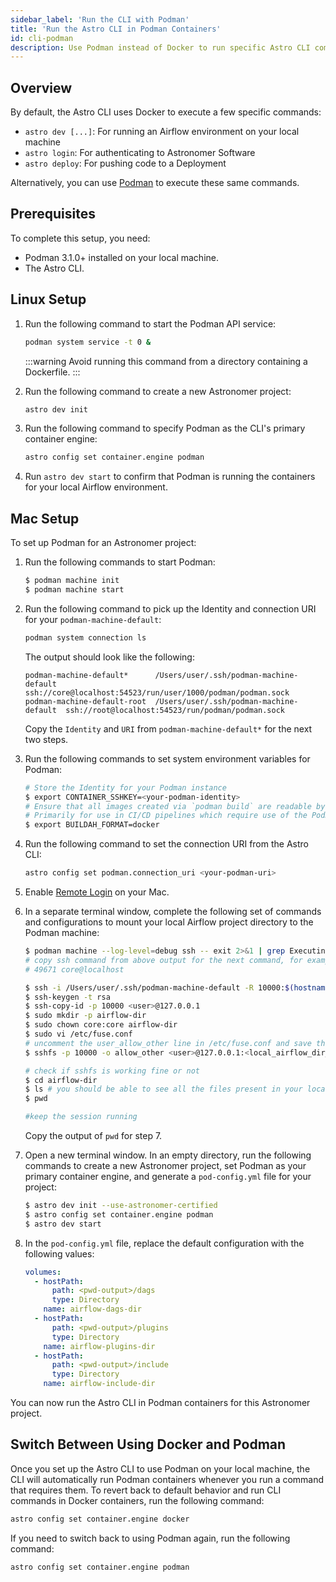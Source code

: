 ```yaml
---
sidebar_label: 'Run the CLI with Podman'
title: 'Run the Astro CLI in Podman Containers'
id: cli-podman
description: Use Podman instead of Docker to run specific Astro CLI commands.
---
```


## Overview

By default, the Astro CLI uses Docker to execute a few specific commands:

- `astro dev [...]`: For running an Airflow environment on your local machine
- `astro login`: For authenticating to Astronomer Software
- `astro deploy`: For pushing code to a Deployment

Alternatively, you can use [Podman](https://podman.io/) to execute these same commands.

## Prerequisites

To complete this setup, you need:

- Podman 3.1.0+ installed on your local machine.
- The Astro CLI.

## Linux Setup

1. Run the following command to start the Podman API service:

    ```sh
    podman system service -t 0 &
    ```

    :::warning
    Avoid running this command from a directory containing a Dockerfile.
    :::

2. Run the following command to create a new Astronomer project:

    ```sh
    astro dev init
    ```

3. Run the following command to specify Podman as the CLI's primary container engine:

    ```sh
    astro config set container.engine podman
    ```

4. Run `astro dev start` to confirm that Podman is running the containers for your local Airflow environment.

## Mac Setup

To set up Podman for an Astronomer project:


1. Run the following commands to start Podman:

    ```sh
    $ podman machine init
    $ podman machine start
    ```

2. Run the following command to pick up the Identity and connection URI for your `podman-machine-default`:

    ```sh
    podman system connection ls
    ```

    The output should look like the following:

    ```text
    podman-machine-default*      /Users/user/.ssh/podman-machine-default  ssh://core@localhost:54523/run/user/1000/podman/podman.sock
    podman-machine-default-root  /Users/user/.ssh/podman-machine-default  ssh://root@localhost:54523/run/podman/podman.sock
    ```

    Copy the `Identity` and `URI` from `podman-machine-default*` for the next two steps.

3. Run the following commands to set system environment variables for Podman:

    ```sh
    # Store the Identity for your Podman instance
    $ export CONTAINER_SSHKEY=<your-podman-identity>
    # Ensure that all images created via `podman build` are readable by Software Deployments.
    # Primarily for use in CI/CD pipelines which require use of the Podman CLI.
    $ export BUILDAH_FORMAT=docker
    ```

4. Run the following command to set the connection URI from the Astro CLI:

    ```sh
    astro config set podman.connection_uri <your-podman-uri>
    ```

5. Enable [Remote Login](https://support.apple.com/en-gb/guide/mac-help/mchlp1066/mac#:~:text=Set%20up%20Remote%20Login%20on,Sharing%20%2C%20then%20select%20Remote%20Login.&text=Select%20the%20Remote%20Login%20tickbox,access%20for%20remote%20users%E2%80%9D%20checkbox.) on your Mac.

6. In a separate terminal window, complete the following set of commands and configurations to mount your local Airflow project directory to the Podman machine:

    ```sh
    $ podman machine --log-level=debug ssh -- exit 2>&1 | grep Executing
    # copy ssh command from above output for the next command, for example:
    # 49671 core@localhost

    $ ssh -i /Users/user/.ssh/podman-machine-default -R 10000:$(hostname):22 -p <ssh-command>
    $ ssh-keygen -t rsa
    $ ssh-copy-id -p 10000 <user>@127.0.0.1
    $ sudo mkdir -p airflow-dir
    $ sudo chown core:core airflow-dir
    $ sudo vi /etc/fuse.conf
    # uncomment the user_allow_other line in /etc/fuse.conf and save the file
    $ sshfs -p 10000 -o allow_other <user>@127.0.0.1:<local_airflow_dir_path> airflow-dir

    # check if sshfs is working fine or not
    $ cd airflow-dir
    $ ls # you should be able to see all the files present in your local airflow directory
    $ pwd

    #keep the session running
    ```

    Copy the output of `pwd` for step 7.

7. Open a new terminal window. In an empty directory, run the following commands to create a new Astronomer project, set Podman as your primary container engine, and generate a `pod-config.yml` file for your project:

    ```sh
    $ astro dev init --use-astronomer-certified
    $ astro config set container.engine podman
    $ astro dev start
    ```

8. In the `pod-config.yml` file, replace the default configuration with the following values:

    ```yaml
    volumes:
      - hostPath:
          path: <pwd-output>/dags
          type: Directory
        name: airflow-dags-dir
      - hostPath:
          path: <pwd-output>/plugins
          type: Directory
        name: airflow-plugins-dir
      - hostPath:
          path: <pwd-output>/include
          type: Directory
        name: airflow-include-dir
    ```

You can now run the Astro CLI in Podman containers for this Astronomer project.

## Switch Between Using Docker and Podman

Once you set up the Astro CLI to use Podman on your local machine, the CLI will automatically run Podman containers whenever you run a command that requires them. To revert back to default behavior and run CLI commands in Docker containers, run the following command:

```sh
astro config set container.engine docker
```

If you need to switch back to using Podman again, run the following command:

```sh
astro config set container.engine podman
```
